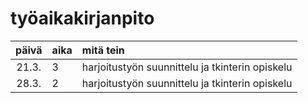 # työaikakirjanpito

| päivä | aika | mitä tein |
| :----:|:-----| :-----|
| 21.3. | 3    | harjoitustyön suunnittelu ja tkinterin opiskelu |
| 28.3. | 2    | harjoitustyön suunnittelu ja tkinterin opiskelu | 